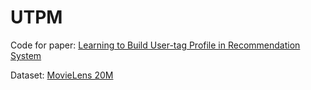 # UTPM
Code for paper: [Learning to Build User-tag Profile in Recommendation System](https://dl.acm.org/doi/abs/10.1145/3340531.3412719)

Dataset: [MovieLens 20M](https://grouplens.org/datasets/movielens/20m/)
